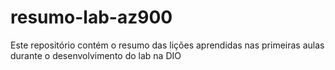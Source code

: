 # resumo-lab-az900
Este repositório contém o resumo das lições aprendidas nas primeiras aulas durante o desenvolvimento do lab na DIO
